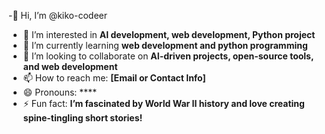 -👋 Hi, I’m @kiko-codeer 
- 👀 I’m interested in **AI development, web development, Python project**
- 🌱 I’m currently learning **web development and python programming**  
- 💞️ I’m looking to collaborate on **AI-driven projects, open-source tools, and web development**  
- 📫 How to reach me: **[Email or Contact Info]**  
- 😄 Pronouns: ****  
- ⚡ Fun fact: **I’m fascinated by World War II history and love creating spine-tingling short stories!**  



<!---
Kiko-codeer/Kiko-codeer is a ✨ special ✨ repository because its `README.md` (this file) appears on your GitHub profile.
You can click the Preview link to take a look at your changes.
--->
